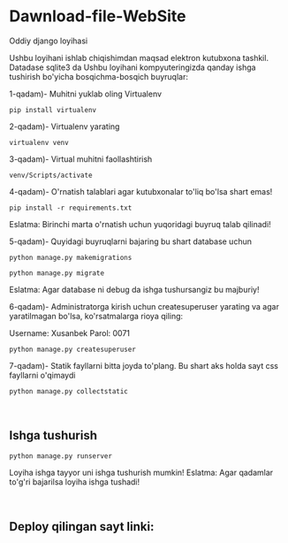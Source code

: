 # Dawnload-file-WebSite
Oddiy django loyihasi

Ushbu loyihani ishlab chiqishimdan maqsad elektron kutubxona tashkil. Datadase sqlite3 da
Ushbu loyihani kompyuteringizda qanday ishga tushirish bo'yicha bosqichma-bosqich buyruqlar:


1-qadam)- Muhitni yuklab oling Virtualenv

```
pip install virtualenv
```

2-qadam)- Virtualenv yarating

```
virtualenv venv
```

3-qadam)- Virtual muhitni faollashtirish

```
venv/Scripts/activate
```

4-qadam)- O'rnatish talablari agar kutubxonalar to'liq bo'lsa shart emas!

```
pip install -r requirements.txt
```
Eslatma: Birinchi marta o'rnatish uchun yuqoridagi buyruq talab qilinadi!

5-qadam)- Quyidagi buyruqlarni bajaring bu shart database uchun

```
python manage.py makemigrations
```
```
python manage.py migrate
```
Eslatma: Agar database ni debug da ishga tushursangiz bu majburiy!

6-qadam)- Administratorga kirish uchun createsuperuser yarating va agar yaratilmagan bo'lsa, ko'rsatmalarga rioya qiling:

Username: Xusanbek
Parol: 0071

```
python manage.py createsuperuser
```

7-qadam)- Statik fayllarni bitta joyda to'plang. Bu shart aks holda sayt css fayllarni o'qimaydi
```
python manage.py collectstatic
```
<br>

## Ishga tushurish

```
python manage.py runserver
```
Loyiha ishga tayyor uni ishga tushurish mumkin!
Eslatma: Agar qadamlar to'g'ri bajarilsa loyiha ishga tushadi!

<br>


## Deploy qilingan sayt linki:

# 